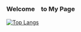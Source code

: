 ### Welcome　to My Page
[![Top Langs](https://github-readme-stats.vercel.app/api/top-langs/?username=fksmnok&size_weight=0.5&count_weight=0.5)](https://github.com/anuraghazra/github-readme-stats)
<!--
**fksmnok/fksmnok** is a ✨ _special_ ✨ repository because its `README.md` (this file) appears on your GitHub profile.

Here are some ideas to get you started:

- 🔭 I’m currently working on ...
- 🌱 I’m currently learning ...
- 👯 I’m looking to collaborate on ...
- 🤔 I’m looking for help with ...
- 💬 Ask me about ...
- 📫 How to reach me: ...
- 😄 Pronouns: ...
- ⚡ Fun fact: ...
-->
